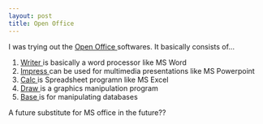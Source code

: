 ```yaml
---
layout: post
title: Open Office
---
```


I was trying out the [Open Office ](http://www.openoffice.org/)softwares. It basically consists of...

1. [Writer ](http://www.openoffice.org/product/writer.html)is basically a word processor like MS Word
2. [Impress ](http://www.openoffice.org/product/impress.html)can be used for multimedia presentations like MS Powerpoint
3. [Calc ](http://www.openoffice.org/product/calc.html)is Spreadsheet programn like MS Excel
4. [Draw ](http://www.openoffice.org/product/draw.html)is a graphics manipulation program
5. [Base ](http://www.openoffice.org/product/base.html)is for manipulating databases

A future substitute for MS office in the future??

